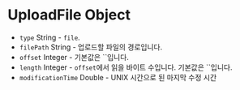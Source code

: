 # UploadFile Object

* `type` String - `file`.
* `filePath` String - 업로드할 파일의 경로입니다.
* `offset` Integer - 기본값은 ``입니다.
* `length` Integer - `offset`에서 읽을 바이트 수입니다. 기본값은 ``입니다.
* `modificationTime` Double - UNIX 시간으로 된 마지막 수정 시간